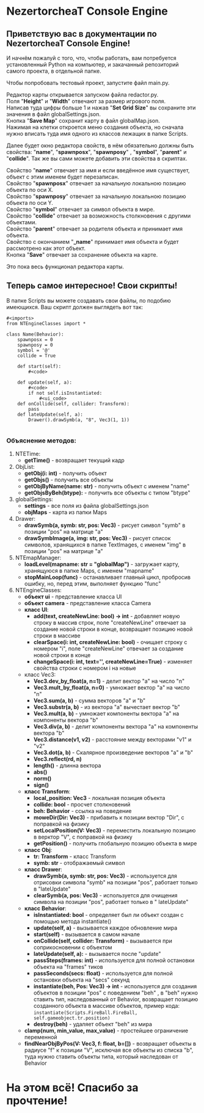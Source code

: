 # NezertorcheaT Console Engine

## Приветствую вас в документации по NezertorcheaT Console Engine!

И начнём пожалуй с того, что, чтобы работать, вам потребуется установленный Python на компьютер, и закачанный репозиторий
самого проекта, в отдельной папке.

Чтобы попробовать тестовый проект, запустите файл main.py.

Редактор карты открывается запуском файла redactor.py.  
Поля "**Height**" и "**Width**" отвечают за размер игрового поля.  
Написав туда цифры больше 1 и нажав "**Set Grid Size**" вы сохраните эти значения в файл globalSettings.json.  
Кнопка "**Save Map**" сохранит карту в файл globalMap.json.  
Нажимая на клетки откроется меню создания объекта, но сначала нужно вписать туда имя одного из классов лежащих в папке
Scripts.

Далее будет окно редактора свойств, в нём обязательно должны быть свойства: "**name**", "**spawnposx**", "**spawnposy**"
, "**symbol**", "**parent**"
и "**collide**". Так же вы сами можете добавить эти свойства в скриптах.

Свойство "**name**" отвечает за имя и если введённое имя существует, объект с этим именем будет перезаписан.  
Свойство "**spawnposx**" отвечает за начальную локальною позицию объекта по оси X.  
Свойство "**spawnposy**" отвечает за начальную локальною позицию объекта по оси Y.  
Свойство "**symbol**" отвечает за символ объекта в мире.  
Свойство "**collide**" отвечает за возможность столкновения с другими объектами.  
Свойство "**parent**" отвечает за родителя объекта и принимает имя объекта.  
Свойство с окончанием "**_name**" принимает имя объекта и будет рассмотрено как этот объект.  
Кнопка "**Save**" отвечает за сохранение объекта на карте.

Это пока весь функционал редактора карты.

## Теперь самое интересное! Cвои скрипты!

В папке Scripts вы можете создавать свои файлы, по подобию имеющихся. Ваш скрипт должен выглядеть вот так:

```
#<imports>
from NTEngineClasses import *  

class Name(Behavior):
    spawnposx = 0  
    spawnposy = 0  
    symbol = '@'  
    collide = True

    def start(self):  
        #<code>  
    
    def update(self, a):  
        #<code>  
        if not self.isInstantiated:  
            #<ui_code>  
    def onCollide(self, collider: Transform):
        pass
    def lateUpdate(self, a):
        Drawer().drawSymb(a, "8", Vec3(1, 1))
        
```  

### Объяснение методов:

1. NTETime:
    - **getTime()** - возвращает текущий кадр
2. ObjList:
    - **getObj(i: int)** - получить объект
    - **getObjs()** - получить все объекты
    - **getObjByName(name: str)** - получить объект с именем "name"
    - **getObjsByBeh(btype):** - получить все объекты с типом "btype"
3. globalSettings:
    - **settings** - все поля из файла globalSettings.json
    - **objMaps** - карта из папки Maps
4. Drawer:
    - **drawSymb(a, symb: str, pos: Vec3)** - рисует символ "symb" в позиции "pos" на матрице "a"
    - **drawSymbImage(a, img: str, pos: Vec3)** - рисует список символов, хранящихся в папке TextImages, с именем "img"
      в позиции "pos" на матрице "a"
5. NTEmapManager:
    - **loadLevel(mapname: str = "globalMap")** - загружает карту, хранящуюся в папке Maps, с именем "mapname"
    - **stopMainLoop(func)** - останавливает главный цикл, пробросив ошибку, но, перед этим, выполняет функцию "func"
6. NTEngineClasses:
    - **объект ui** - представление класса UI
    - **объект camera** - представление класса Camera
    - **класс UI**:
        - **add(text, createNewLine: bool) -> int** - добавляет новую строку в массив строк, поле "createNewLine"
          отвечает за создание новой строки в конце, возвращает позицию новой строки в массиве
        - **clearSpace(i: int, createNewLine: bool)** - очищает строку с номером "i", поле "createNewLine" отвечает за
          создание новой строки в конце
        - **changeSpace(i: int, text='', createNewLine=True)** - изменяет свойства строки с номером i на новые
    - класс Vec3:
        - **Vec3.dev_by_float(a, n=1)** - делит вектор "a" на число "n"
        - **Vec3.mult_by_float(a, n=0)** - умножает вектор "a" на число "n"
        - **Vec3.sum(a, b)** - сумма векторов "a" и "b"
        - **Vec3.substr(a, b)** - из вектора "a" вычестает вектор "b"
        - **Vec3.mult(a, b)** - умножает компоненты вектора "a" на компоненты вектора "b"
        - **Vec3.div(a, b)** - делит компоненты вектора "a" на компоненты вектора "b"
        - **Vec3.distance(v1, v2)** - расстояние между векторами "v1" и "v2"
        - **Vec3.dot(a, b)** - Скалярное произведение векторов "a" и "b"
        - **Vec3.reflect(rd, n)**
        - **length()** - длинна вектора
        - **abs()**
        - **norm()**
        - **sign()**
    - **класс Transform**:
        - **local_position: Vec3** - локальная позиция объекта
        - **collide: bool** - просчет столкновений
        - **beh: Behavior** - ссылка на поведение
        - **moweDir(Dir: Vec3)** - прибавить к позиции вектор "Dir", с поправкой на физику
        - **setLocalPosition(V: Vec3)** - переместить локальную позицию в верктор "V", с поправкой на физику
        - **getPosition()** - получить глобальную позицию объекта в мире
    - **класс Obj**:
        - **tr: Transform** - класс Transform
        - **symb: str** - отображаемый символ
    - **класс Drawer**:
        - **drawSymb(a, symb: str, pos: Vec3)** - используется для отрисовки символа "symb" на позиции "pos", работает
          только в "lateUpdate"
        - **clearSymb(a, pos: Vec3)** - используется для очищения символа на позиции "pos", работает только в "
          lateUpdate"
    - **класс Behavior**:
        - **isInstantiated: bool** - определяет был ли объект создан с помощью метода instantiate()
        - **update(self, a)** - вызывается каждое обновление мира
        - **start(self)** - вызывается в самом начале
        - **onCollide(self, collider: Transform)** - вызывается при соприкосновении с объектом
        - **lateUpdate(self, a):** - вызывается после "update"
        - **passSteps(frames: int)** - используется для полной остановки объекта на "frames" тиков
        - **passSeconds(secs: float)** - используется для полной остановки объекта на "secs" секунд
        - **instantiate(beh, Pos: Vec3) -> int** - используется для создания объектов в позиции "pos" с поведением "beh"
          , в "beh" нужно ставить тип, наследованный от Behavior, возвращает позицию созданного объекта в массиве
          объектов, пример кода: ```instantiate(Scripts.FireBall.FireBall, self.gameobject.tr.position)```
        - **destroy(beh)** - удаляет объект "beh" из мира
    - **clamp(num, min_value, max_value)** - простейшее ограничение переменной
    - **findNearObjByPos(V: Vec3, f: float, b=[])** - возвращает объекты в радиусе "f" к позиции "V", исключая все
      объекты из списка "b", туда нужно ставить объекты типа, который наследован от Behavior

# На этом всё! Спасибо за прочтение!
